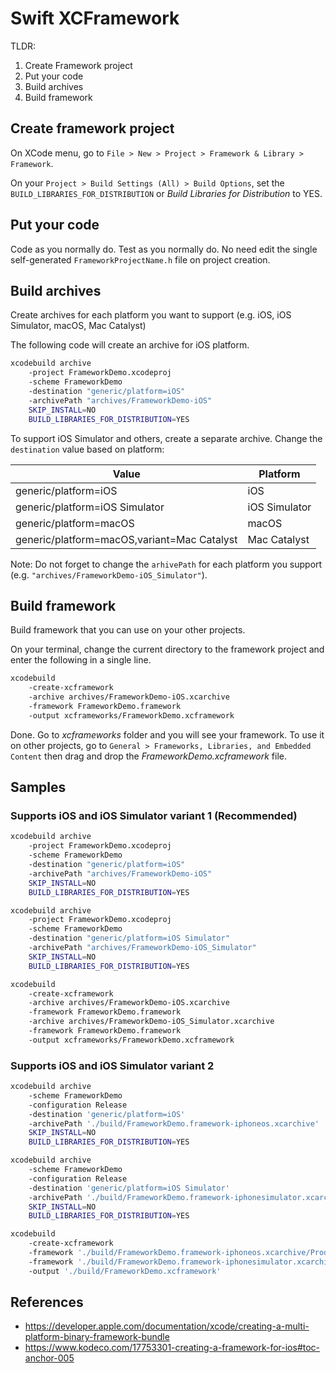 # Swift XCFramework

TLDR:
1. Create Framework project
2. Put your code
3. Build archives
4. Build framework

## Create framework project

On XCode menu, go to `File > New > Project > Framework & Library > Framework`.

On your `Project > Build Settings (All) > Build Options`, set the `BUILD_LIBRARIES_FOR_DISTRIBUTION` or *Build Libraries for Distribution* to YES.

## Put your code

Code as you normally do. Test as you normally do. No need edit the single self-generated `FrameworkProjectName.h` file on project creation.

## Build archives

Create archives for each platform you want to support (e.g. iOS, iOS Simulator, macOS, Mac Catalyst)

The following code will create an archive for iOS platform.

```bash
xcodebuild archive 
    -project FrameworkDemo.xcodeproj
    -scheme FrameworkDemo
    -destination "generic/platform=iOS"
    -archivePath "archives/FrameworkDemo-iOS"
    SKIP_INSTALL=NO 
    BUILD_LIBRARIES_FOR_DISTRIBUTION=YES
```

To support iOS Simulator and others, create a separate archive. Change the `destination` value based on platform:

| Value | Platform |
|---|---|
| generic/platform=iOS | iOS |
| generic/platform=iOS Simulator | iOS Simulator |
| generic/platform=macOS | macOS |
| generic/platform=macOS,variant=Mac Catalyst | Mac Catalyst |

Note: Do not forget to change the `arhivePath` for each platform you support (e.g. `"archives/FrameworkDemo-iOS_Simulator"`).

## Build framework

Build framework that you can use on your other projects.

On your terminal, change the current directory to the framework project and enter the following in a single line.

```bash
xcodebuild 
    -create-xcframework 
    -archive archives/FrameworkDemo-iOS.xcarchive 
    -framework FrameworkDemo.framework 
    -output xcframeworks/FrameworkDemo.xcframework
```

Done. Go to *xcframeworks* folder and you will see your framework. To use it on other projects, go to `General > Frameworks, Libraries, and Embedded Content` then drag and drop the *FrameworkDemo.xcframework* file.

## Samples

### Supports iOS and iOS Simulator variant 1 (Recommended)

```bash
xcodebuild archive 
    -project FrameworkDemo.xcodeproj
    -scheme FrameworkDemo
    -destination "generic/platform=iOS"
    -archivePath "archives/FrameworkDemo-iOS"
    SKIP_INSTALL=NO 
    BUILD_LIBRARIES_FOR_DISTRIBUTION=YES
```

```bash
xcodebuild archive 
    -project FrameworkDemo.xcodeproj
    -scheme FrameworkDemo
    -destination "generic/platform=iOS Simulator"
    -archivePath "archives/FrameworkDemo-iOS_Simulator"
    SKIP_INSTALL=NO 
    BUILD_LIBRARIES_FOR_DISTRIBUTION=YES
```

```bash
xcodebuild 
    -create-xcframework 
    -archive archives/FrameworkDemo-iOS.xcarchive 
    -framework FrameworkDemo.framework 
    -archive archives/FrameworkDemo-iOS_Simulator.xcarchive 
    -framework FrameworkDemo.framework 
    -output xcframeworks/FrameworkDemo.xcframework
```

### Supports iOS and iOS Simulator variant 2

```bash
xcodebuild archive 
    -scheme FrameworkDemo 
    -configuration Release 
    -destination 'generic/platform=iOS' 
    -archivePath './build/FrameworkDemo.framework-iphoneos.xcarchive' 
    SKIP_INSTALL=NO 
    BUILD_LIBRARIES_FOR_DISTRIBUTION=YES
```

```bash
xcodebuild archive 
    -scheme FrameworkDemo 
    -configuration Release 
    -destination 'generic/platform=iOS Simulator' 
    -archivePath './build/FrameworkDemo.framework-iphonesimulator.xcarchive' 
    SKIP_INSTALL=NO 
    BUILD_LIBRARIES_FOR_DISTRIBUTION=YES
```

```bash
xcodebuild 
    -create-xcframework 
    -framework './build/FrameworkDemo.framework-iphoneos.xcarchive/Products/Library/Frameworks/FrameworkDemo.framework' 
    -framework './build/FrameworkDemo.framework-iphonesimulator.xcarchive/Products/Library/Frameworks/FrameworkDemo.framework' 
    -output './build/FrameworkDemo.xcframework'
```

## References

- https://developer.apple.com/documentation/xcode/creating-a-multi-platform-binary-framework-bundle
- https://www.kodeco.com/17753301-creating-a-framework-for-ios#toc-anchor-005
